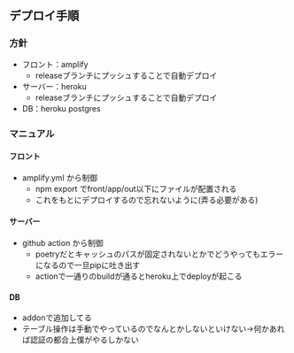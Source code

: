 ## デプロイ手順

### 方針
- フロント：amplify
  - releaseブランチにプッシュすることで自動デプロイ
- サーバー：heroku
  - releaseブランチにプッシュすることで自動デプロイ
- DB：heroku postgres

### マニュアル

#### フロント
- amplify.yml から制御
  - npm export でfront/app/out以下にファイルが配置される
  - これをもとにデプロイするので忘れないように(弄る必要がある)

#### サーバー
- github action から制御
  - poetryだとキャッシュのパスが固定されないとかでどうやってもエラーになるので一旦pipに吐き出す
  - actionで一通りのbuildが通るとheroku上でdeployが起こる

#### DB
- addonで追加してる
- テーブル操作は手動でやっているのでなんとかしないといけない→何かあれば認証の都合上僕がやるしかない
